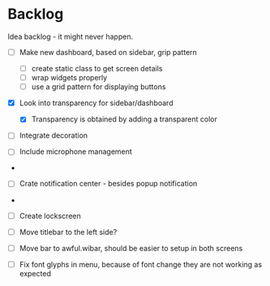 # Backlog

Idea backlog - it might never happen.

- [ ] Make new dashboard, based on sidebar, grip pattern
    - [ ] create static class to get screen details
    - [ ] wrap widgets properly
    - [ ] use a grid pattern for displaying buttons

- [x] Look into transparency for sidebar/dashboard
    - [x] Transparency is obtained by adding a transparent color

- [ ] Integrate decoration

- [ ] Include microphone management
-
- [ ] Crate notification center - besides popup notification
-
- [ ] Create lockscreen

- [ ] Move titlebar to the left side?

- [ ] Move bar to awful.wibar, should be easier to setup in both screens

- [ ] Fix font glyphs in menu, because of font change they are not working as expected